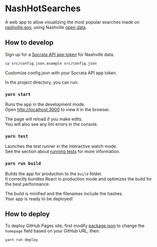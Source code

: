# NashHotSearches

A web app to allow visualizing the most popular searches made on
[nashville.gov](https://www.nashville.gov/), using Nashville [open data](https://data.nashville.gov/Public-Services/Nashville-gov-Top-500-Monthly-Searches/fuaa-r5cm).

## How to develop

Sign up for a [Socrata API app token](https://data.nashville.gov/profile/app_tokens) for Nashville data.

```bash
cp src/config.json.example src/config.json
```

Customize config.json with your Socrata API app token.

In the project directory, you can run:

### `yarn start`

Runs the app in the development mode.<br>
Open [http://localhost:3000](http://localhost:3000) to view it in the browser.

The page will reload if you make edits.<br>
You will also see any lint errors in the console.

### `yarn test`

Launches the test runner in the interactive watch mode.<br>
See the section about [running tests](https://facebook.github.io/create-react-app/docs/running-tests) for more information.

### `yarn run build`

Builds the app for production to the `build` folder.<br>
It correctly bundles React in production mode and optimizes the build for the best performance.

The build is minified and the filenames include the hashes.<br>
Your app is ready to be deployed!

## How to deploy

To deploy GitHub Pages site, first modify [package.json](./package.json) to
change the `homepage` field based on your GitHub URL, then:

```bash
yarn run deploy
```

